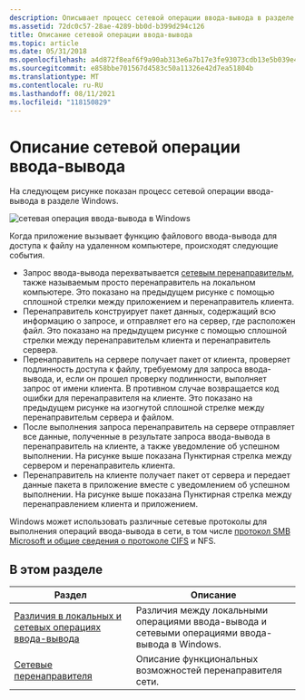 ```yaml
---
description: Описывает процесс сетевой операции ввода-вывода в разделе Windows.
ms.assetid: 72dc0c57-28ae-4289-bb0d-b399d294c126
title: Описание сетевой операции ввода-вывода
ms.topic: article
ms.date: 05/31/2018
ms.openlocfilehash: a4d872f8eaf6f9a90ab313e6a7b17e3fe93073cdb13e5b039e401de41287f1c8
ms.sourcegitcommit: e858bbe701567d4583c50a11326e42d7ea51804b
ms.translationtype: MT
ms.contentlocale: ru-RU
ms.lasthandoff: 08/11/2021
ms.locfileid: "118150829"
---
```

# <a name="description-of-a-network-io-operation"></a>Описание сетевой операции ввода-вывода

На следующем рисунке показан процесс сетевой операции ввода-вывода в разделе Windows.

![сетевая операция ввода-вывода в Windows](images/fig4.png)

Когда приложение вызывает функцию файлового ввода-вывода для доступа к файлу на удаленном компьютере, происходят следующие события.

-   Запрос ввода-вывода перехватывается [сетевым перенаправительм](network-redirectors.md), также называемым просто перенаправитель на локальном компьютере. Это показано на предыдущем рисунке с помощью сплошной стрелки между приложением и перенаправитель клиента.
-   Перенаправитель конструирует пакет данных, содержащий всю информацию о запросе, и отправляет его на сервер, где расположен файл. Это показано на предыдущем рисунке с помощью сплошной стрелки между перенаправительм клиента и перенаправитель сервера.
-   Перенаправитель на сервере получает пакет от клиента, проверяет подлинность доступа к файлу, требуемому для запроса ввода-вывода, и, если он прошел проверку подлинности, выполняет запрос от имени клиента. В противном случае возвращается код ошибки для перенаправителя на клиенте. Это показано на предыдущем рисунке на изогнутой сплошной стрелке между перенаправительм сервера и файлом.
-   После выполнения запроса перенаправитель на сервере отправляет все данные, полученные в результате запроса ввода-вывода в перенаправитель на клиенте, а также уведомление об успешном выполнении. На рисунке выше показана Пунктирная стрелка между сервером и перенаправитель клиента.
-   Перенаправитель на клиенте получает пакет от сервера и передает данные пакета в приложение вместе с уведомлением об успешном выполнении. На рисунке выше показана Пунктирная стрелка между перенаправлением клиента и приложением.

Windows может использовать различные сетевые протоколы для выполнения операций ввода-вывода в сети, в том числе [протокол SMB Microsoft и общие сведения о протоколе CIFS](microsoft-smb-protocol-and-cifs-protocol-overview.md) и NFS.

## <a name="in-this-section"></a>В этом разделе



| Раздел                                                                                       | Описание                                                          |
|---------------------------------------------------------------------------------------------|----------------------------------------------------------------------|
| [Различия в локальных и сетевых операциях ввода-вывода](differences-in-local-and-network-i-o.md)<br/> | Различия между локальными операциями ввода-вывода и сетевыми операциями ввода-вывода в Windows.<br/> |
| [Сетевые перенаправителя](network-redirectors.md)<br/>                                   | Описание функциональных возможностей перенаправителя сети.<br/>      |



 

 

 




